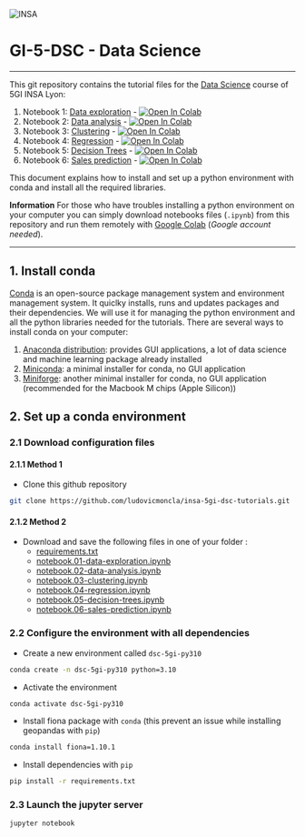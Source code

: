 ![INSA](https://www.insa-lyon.fr/sites/all/themes/insa/logo.png)

# GI-5-DSC - Data Science
***

This git repository contains the tutorial files for the [Data Science](https://moodle.insa-lyon.fr/course/view.php?id=4628) course of 5GI INSA Lyon: 

1. Notebook 1: [Data exploration](notebook.01-data-exploration.ipynb) - [![Open In Colab](https://colab.research.google.com/assets/colab-badge.svg)](https://colab.research.google.com/github/ludovicmoncla/insa-5gi-dsc-tutorials/blob/main/notebook.01-data-exploration.ipynb) 
2. Notebook 2: [Data analysis](notebook.02-data-analysis.ipynb) - [![Open In Colab](https://colab.research.google.com/assets/colab-badge.svg)](https://colab.research.google.com/github/ludovicmoncla/insa-5gi-dsc-tutorials/blob/main/notebook.02-data-analysis.ipynb) 
3. Notebook 3: [Clustering](notebook.03-clustering.ipynb) - [![Open In Colab](https://colab.research.google.com/assets/colab-badge.svg)](https://colab.research.google.com/github/ludovicmoncla/insa-5gi-dsc-tutorials/blob/main/notebook.03-clustering.ipynb) 
4. Notebook 4: [Regression](notebook.04-regression.ipynb) - [![Open In Colab](https://colab.research.google.com/assets/colab-badge.svg)](https://colab.research.google.com/github/ludovicmoncla/insa-5gi-dsc-tutorials/blob/main/notebook.04-regression.ipynb) 
5. Notebook 5: [Decision Trees](notebook.05-decision-trees.ipynb) - [![Open In Colab](https://colab.research.google.com/assets/colab-badge.svg)](https://colab.research.google.com/github/ludovicmoncla/insa-5gi-dsc-tutorials/blob/main/notebook.05-decision-trees.ipynb) 
6. Notebook 6: [Sales prediction](notebook.06-sales-prediction.ipynb) - [![Open In Colab](https://colab.research.google.com/assets/colab-badge.svg)](https://colab.research.google.com/github/ludovicmoncla/insa-5gi-dsc-tutorials/blob/main/notebook.06-sales-prediction.ipynb) 


This document explains how to install and set up a python environment with conda and install all the required libraries.

**Information** For those who have troubles installing a python environment on your computer you can simply download notebooks files (`.ipynb`) from this repository and run them remotely with [Google Colab](http://colab.research.google.com) (*Google account needed*).

***

## 1. Install conda

[Conda](https://conda.io/projects/conda/en/latest/index.html) is an open-source package management system and environment management system. It quiclky installs, runs and updates packages and their dependencies. 
We will use it for managing the python environment and all the python libraries needed for the tutorials.
There are several ways to install conda on your computer:
1. [Anaconda distribution](https://www.anaconda.com/products/distribution): provides GUI applications, a lot of data science and machine learning package already installed
2. [Miniconda](https://docs.conda.io/en/latest/miniconda.html): a minimal installer for conda, no GUI application
3. [Miniforge](https://github.com/conda-forge/miniforge): another minimal installer for conda, no GUI application (recommended for the Macbook M chips (Apple Silicon))

## 2. Set up a conda environment

### 2.1 Download configuration files

#### 2.1.1 Method 1

* Clone this github repository

```bash
git clone https://github.com/ludovicmoncla/insa-5gi-dsc-tutorials.git
```

#### 2.1.2 Method 2

* Download and save the following files in one of your folder :
    - [requirements.txt](requirements.txt)
    - [notebook.01-data-exploration.ipynb](notebook.01-data-exploration.ipynb)
    - [notebook.02-data-analysis.ipynb](notebook.02-data-analysis.ipynb)
    - [notebook.03-clustering.ipynb](notebook.03-clustering.ipynb)
    - [notebook.04-regression.ipynb](notebook.04-regression.ipynb)
    - [notebook.05-decision-trees.ipynb](notebook.05-decision-trees.ipynb)
    - [notebook.06-sales-prediction.ipynb](notebook.06-sales-prediction.ipynb)



### 2.2 Configure the environment with all dependencies


* Create a new environment called `dsc-5gi-py310`

```bash
conda create -n dsc-5gi-py310 python=3.10
```

* Activate the environment

```bash
conda activate dsc-5gi-py310
```

* Install fiona package with `conda` (this prevent an issue while installing geopandas with `pip`)

```bash
conda install fiona=1.10.1
```

* Install dependencies with `pip`

```bash
pip install -r requirements.txt
```


### 2.3 Launch the jupyter server

```bash
jupyter notebook
```

